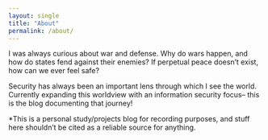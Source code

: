 ```yaml
---
layout: single
title: "About"
permalink: /about/
---
```




I was always curious about war and defense. Why do wars happen, and how do states fend against their enemies? If perpetual peace doesn’t exist, how can we ever feel safe? 

Security has always been an important lens through which I see the world. Currently expanding this worldview with an information security focus– this is the blog documenting that journey! 

*This is a personal study/projects blog for recording purposes, and stuff here shouldn’t be cited as a reliable source for anything. 


